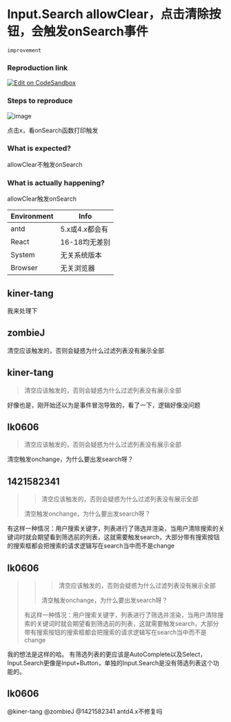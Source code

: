 # Input.Search allowClear，点击清除按钮，会触发onSearch事件

`improvement`

### Reproduction link

[![Edit on CodeSandbox](https://codesandbox.io/static/img/play-codesandbox.svg)](https://codesandbox.io/s/sou-suo-kuang-antd-4-24-13-forked-kwc6nh?file=/demo.tsx:442-452)

### Steps to reproduce

![image](https://github.com/ant-design/ant-design/assets/43233310/5693c146-2950-46a4-bba3-664df8e56cfd)

点击x，看onSearch函数打印触发

### What is expected?

allowClear不触发onSearch

### What is actually happening?

allowClear触发onSearch

| Environment | Info           |
| ----------- | -------------- |
| antd        | 5.x或4.x都会有 |
| React       | 16-18均无差别  |
| System      | 无关系统版本   |
| Browser     | 无关浏览器     |

<!-- generated by ant-design-issue-helper. DO NOT REMOVE -->

## kiner-tang

我来处理下

## zombieJ

清空应该触发的，否则会疑惑为什么过滤列表没有展示全部

## kiner-tang

> 清空应该触发的，否则会疑惑为什么过滤列表没有展示全部

好像也是，刚开始还以为是事件冒泡导致的，看了一下，逻辑好像没问题

## lk0606

> 清空应该触发的，否则会疑惑为什么过滤列表没有展示全部

清空触发onchange，为什么要出发search呀？

## 1421582341

> > 清空应该触发的，否则会疑惑为什么过滤列表没有展示全部
>
> 清空触发onchange，为什么要出发search呀？

有这样一种情况：用户搜索关键字，列表进行了筛选并渲染，当用户清除搜索的关键词时就会期望看到筛选前的列表，这就需要触发search，大部分带有搜索按钮的搜索框都会把搜索的请求逻辑写在search当中而不是change

## lk0606

> > > 清空应该触发的，否则会疑惑为什么过滤列表没有展示全部
> >
> > 清空触发onchange，为什么要出发search呀？
>
> 有这样一种情况：用户搜索关键字，列表进行了筛选并渲染，当用户清除搜索的关键词时就会期望看到筛选前的列表，这就需要触发search，大部分带有搜索按钮的搜索框都会把搜索的请求逻辑写在search当中而不是change

我的想法是这样的哈。
有筛选列表的更应该是AutoComplete以及Select，Input.Search更像是Input+Button，单独的Input.Search是没有筛选列表这个功能的。

## lk0606

@kiner-tang @zombieJ @1421582341 antd4.x不修复吗
